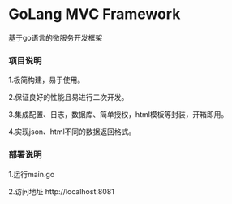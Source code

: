 GoLang MVC Framework
========

基于go语言的微服务开发框架

### 项目说明

1.极简构建，易于使用。

2.保证良好的性能且易进行二次开发。

3.集成配置、日志，数据库、简单授权，html模板等封装，开箱即用。

4.实现json、html不同的数据返回格式。

### 部署说明

1.运行main.go

2.访问地址 http://localhost:8081

